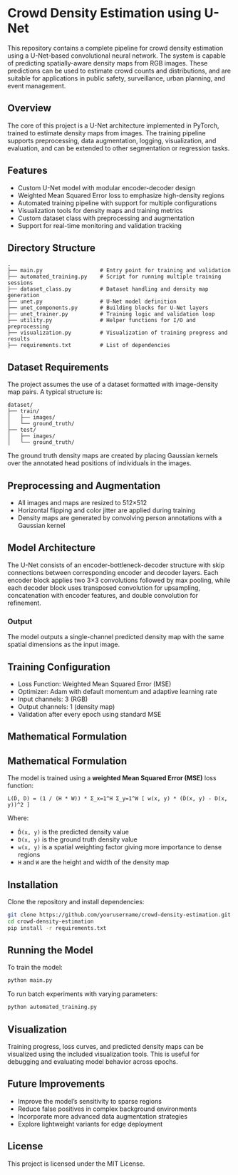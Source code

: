 # Crowd Density Estimation using U-Net

This repository contains a complete pipeline for crowd density estimation using a U-Net-based convolutional neural network. The system is capable of predicting spatially-aware density maps from RGB images. These predictions can be used to estimate crowd counts and distributions, and are suitable for applications in public safety, surveillance, urban planning, and event management.

## Overview

The core of this project is a U-Net architecture implemented in PyTorch, trained to estimate density maps from images. The training pipeline supports preprocessing, data augmentation, logging, visualization, and evaluation, and can be extended to other segmentation or regression tasks.

## Features

- Custom U-Net model with modular encoder-decoder design
- Weighted Mean Squared Error loss to emphasize high-density regions
- Automated training pipeline with support for multiple configurations
- Visualization tools for density maps and training metrics
- Custom dataset class with preprocessing and augmentation
- Support for real-time monitoring and validation tracking

## Directory Structure

```
.
├── main.py                  # Entry point for training and validation
├── automated_training.py    # Script for running multiple training sessions
├── dataset_class.py         # Dataset handling and density map generation
├── unet.py                  # U-Net model definition
├── unet_components.py       # Building blocks for U-Net layers
├── unet_trainer.py          # Training logic and validation loop
├── utility.py               # Helper functions for I/O and preprocessing
├── visualization.py         # Visualization of training progress and results
├── requirements.txt         # List of dependencies
```

## Dataset Requirements

The project assumes the use of a dataset formatted with image-density map pairs. A typical structure is:

```
dataset/
├── train/
│   ├── images/
│   └── ground_truth/
├── test/
│   ├── images/
│   └── ground_truth/
```

The ground truth density maps are created by placing Gaussian kernels over the annotated head positions of individuals in the images.

## Preprocessing and Augmentation

- All images and maps are resized to 512×512
- Horizontal flipping and color jitter are applied during training
- Density maps are generated by convolving person annotations with a Gaussian kernel

## Model Architecture

The U-Net consists of an encoder-bottleneck-decoder structure with skip connections between corresponding encoder and decoder layers. Each encoder block applies two 3×3 convolutions followed by max pooling, while each decoder block uses transposed convolution for upsampling, concatenation with encoder features, and double convolution for refinement.

### Output

The model outputs a single-channel predicted density map with the same spatial dimensions as the input image.

## Training Configuration

- Loss Function: Weighted Mean Squared Error (MSE)
- Optimizer: Adam with default momentum and adaptive learning rate
- Input channels: 3 (RGB)
- Output channels: 1 (density map)
- Validation after every epoch using standard MSE

## Mathematical Formulation

## Mathematical Formulation

The model is trained using a **weighted Mean Squared Error (MSE)** loss function:

```
L(D̂, D) = (1 / (H * W)) * Σ_x=1^H Σ_y=1^W [ w(x, y) * (D̂(x, y) - D(x, y))^2 ]
```

Where:
- `D̂(x, y)` is the predicted density value
- `D(x, y)` is the ground truth density value
- `w(x, y)` is a spatial weighting factor giving more importance to dense regions
- `H` and `W` are the height and width of the density map


## Installation

Clone the repository and install dependencies:

```bash
git clone https://github.com/yourusername/crowd-density-estimation.git
cd crowd-density-estimation
pip install -r requirements.txt
```

## Running the Model

To train the model:

```bash
python main.py
```

To run batch experiments with varying parameters:

```bash
python automated_training.py
```

## Visualization

Training progress, loss curves, and predicted density maps can be visualized using the included visualization tools. This is useful for debugging and evaluating model behavior across epochs.

## Future Improvements

- Improve the model’s sensitivity to sparse regions
- Reduce false positives in complex background environments
- Incorporate more advanced data augmentation strategies
- Explore lightweight variants for edge deployment

## License

This project is licensed under the MIT License.
